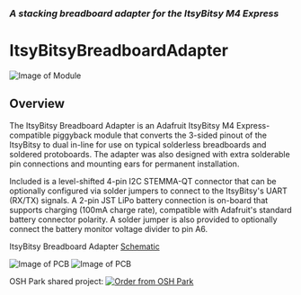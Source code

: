 ### _A stacking breadboard adapter for the ItsyBitsy M4 Express_

# ItsyBitsyBreadboardAdapter

![Image of Module](https://github.com/CedarGroveStudios/ItsyBitsyBreadboardAdapter/blob/master/photos%20and%20graphics/ItsyBitsy_breadboard_adapter_social.png)

## Overview
The ItsyBitsy Breadboard Adapter is an Adafruit ItsyBitsy M4 Express-compatible piggyback module that converts the 3-sided pinout of the ItsyBitsy to dual in-line for use on typical solderless breadboards and soldered protoboards. The adapter was also designed with extra solderable pin connections and mounting ears for permanent installation.

Included is a level-shifted 4-pin I2C STEMMA-QT connector that can be optionally configured via solder jumpers to connect to the ItsyBitsy's UART (RX/TX) signals. A 2-pin JST LiPo battery connection is on-board that supports charging (100mA charge rate), compatible with Adafruit's standard battery connector polarity. A solder jumper is also provided to optionally connect the battery monitor voltage divider to pin A6.

ItsyBitsy Breadboard Adapter [Schematic](https://github.com/CedarGroveStudios/ItsyBitsyBreadboardAdapter/blob/master/PCB/ItsyBitsy%20breadboard.pdf)

![Image of PCB](https://github.com/CedarGroveStudios/ItsyBitsyBreadboardAdapter/blob/master/photos%20and%20graphics/PCB_top.png)
![Image of PCB](https://github.com/CedarGroveStudios/ItsyBitsyBreadboardAdapter/blob/master/photos%20and%20graphics/PCB_bottom.png)

OSH Park shared project: <a href="https://oshpark.com/shared_projects/f0OLeXN8"><img src="https://oshpark.com/assets/badge-5b7ec47045b78aef6eb9d83b3bac6b1920de805e9a0c227658eac6e19a045b9c.png" alt="Order from OSH Park"></img></a>
